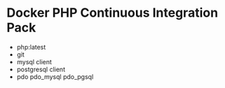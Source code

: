 Docker PHP Continuous Integration Pack
======================================

- php:latest
- git
- mysql client
- postgresql client
- pdo pdo_mysql pdo_pgsql